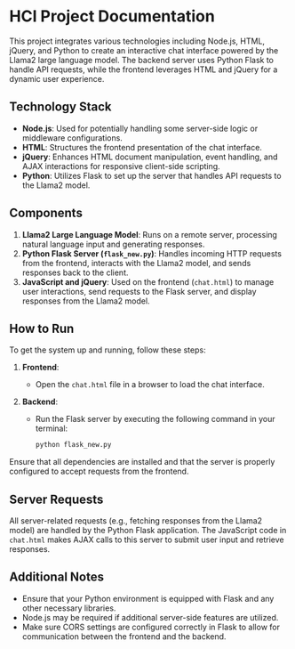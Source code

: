# HCI Project Documentation

This project integrates various technologies including Node.js, HTML, jQuery, and Python to create an interactive chat interface powered by the Llama2 large language model. The backend server uses Python Flask to handle API requests, while the frontend leverages HTML and jQuery for a dynamic user experience.

## Technology Stack

- **Node.js**: Used for potentially handling some server-side logic or middleware configurations.
- **HTML**: Structures the frontend presentation of the chat interface.
- **jQuery**: Enhances HTML document manipulation, event handling, and AJAX interactions for responsive client-side scripting.
- **Python**: Utilizes Flask to set up the server that handles API requests to the Llama2 model.

## Components

1. **Llama2 Large Language Model**: Runs on a remote server, processing natural language input and generating responses.
2. **Python Flask Server (`flask_new.py`)**: Handles incoming HTTP requests from the frontend, interacts with the Llama2 model, and sends responses back to the client.
3. **JavaScript and jQuery**: Used on the frontend (`chat.html`) to manage user interactions, send requests to the Flask server, and display responses from the Llama2 model.

## How to Run

To get the system up and running, follow these steps:

1. **Frontend**:
   - Open the `chat.html` file in a browser to load the chat interface.

2. **Backend**:
   - Run the Flask server by executing the following command in your terminal:
     ```bash
     python flask_new.py
     ```

Ensure that all dependencies are installed and that the server is properly configured to accept requests from the frontend.

## Server Requests

All server-related requests (e.g., fetching responses from the Llama2 model) are handled by the Python Flask application. The JavaScript code in `chat.html` makes AJAX calls to this server to submit user input and retrieve responses.

## Additional Notes

- Ensure that your Python environment is equipped with Flask and any other necessary libraries.
- Node.js may be required if additional server-side features are utilized.
- Make sure CORS settings are configured correctly in Flask to allow for communication between the frontend and the backend.


